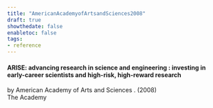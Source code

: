 ```yaml
---
title: "AmericanAcademyofArtsandSciences2008"
draft: true
showthedate: false
enabletoc: false
tags:
- reference
---
```


#### **ARISE: advancing research in science and engineering : investing in early-career scientists and high-risk, high-reward research**     
by American Academy of Arts and Sciences . (2008)         
The Academy      


